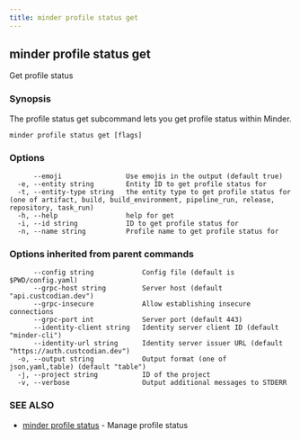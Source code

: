 ```yaml
---
title: minder profile status get
---
```

## minder profile status get

Get profile status

### Synopsis

The profile status get subcommand lets you get profile status within Minder.

```
minder profile status get [flags]
```

### Options

```
      --emoji                Use emojis in the output (default true)
  -e, --entity string        Entity ID to get profile status for
  -t, --entity-type string   the entity type to get profile status for (one of artifact, build, build_environment, pipeline_run, release, repository, task_run)
  -h, --help                 help for get
  -i, --id string            ID to get profile status for
  -n, --name string          Profile name to get profile status for
```

### Options inherited from parent commands

```
      --config string            Config file (default is $PWD/config.yaml)
      --grpc-host string         Server host (default "api.custcodian.dev")
      --grpc-insecure            Allow establishing insecure connections
      --grpc-port int            Server port (default 443)
      --identity-client string   Identity server client ID (default "minder-cli")
      --identity-url string      Identity server issuer URL (default "https://auth.custcodian.dev")
  -o, --output string            Output format (one of json,yaml,table) (default "table")
  -j, --project string           ID of the project
  -v, --verbose                  Output additional messages to STDERR
```

### SEE ALSO

* [minder profile status](minder_profile_status.md)	 - Manage profile status


